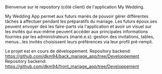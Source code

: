 Bienvenue sur le repository (côté client) de l'application My Wedding.

My Wedding App permet aux futurs mariés de pouvoir gérer différentes tâches à affectuer pendant les préparatifs du mariage. Les futurs époux.ses peuvent envoyer des les faire-parts via l'application et avoir un visuel sur les invités qui eux-même peuvent accéder aux principales informations fournies par les administrateurs (marié.e.s): gestion des invitations, tables, menus...les invités choisissent leurs préférences via leur profil pré-rempli.

Le projet est en cours de développement. 
Repository backend: https://github.com/dkm94/back_mariage_app/tree/Developpement Repository backend: https://github.com/dkm94/front_mariage_app/tree/Developpement